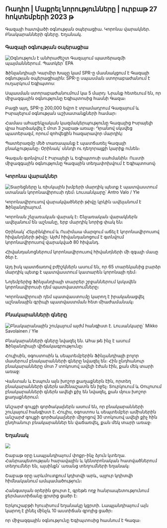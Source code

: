 ## Ռադիո \| Մաքրել նորությունները \| ուրբաթ 27 հոկտեմբերի 2023 թ

Գազայի հատվածի օգնության օպերացիա. Կորոնա վարակներ. Բնակարանների գները. Եղանակ.

### Գազայի օգնության օպերացիա

![Օգնություն է անհրաժեշտ Գազայում պատերազմի պայմաններում. Պատկեր՝ EPA](https://images.cdn.yle.fi/image/upload/c_crop,h_3780,w_6720,x_0,y_700/ar_1.7777777777777777,c_fill,g_faces,h_675/d_pr_120/f_auto/fl_lossy/v1698396491/39-1192101653b784c2d563)

Ֆինլանդիայի Կարմիր Խաչը կամ SPR-ը մասնակցում է Գազայի օգնության օպերացիային: SPR-ը սպասման ստորաբաժանում է ուղարկում Եգիպտոս:

Սպասման ստորաբաժանումում կա 5 մարդ։ Նրանք հետեւում են, որ միջազգային օգնությունը Եգիպտոսից հասնի Գազա։

Բացի այդ, SPR-ը 200,000 եվրո է տրամադրում Գազայում և Իսրայելում օգնության աշխատանքների համար։

Համաս ահաբեկչական կազմակերպությունը Գազայից Իսրայելի վրա հարձակվել է մոտ 3 շաբաթ առաջ։ Դրանով սկսվեց պատերազմ, որում զոհվեցին հազարավոր մարդիկ:

Պատերազմը մեծ տառապանք է պատճառել Գազայի բնակչությանը։ Օրինակ՝ սննդի ու դեղորայքի կարիք ունեն։

Գազան գտնվում է Իսրայելի և Եգիպտոսի սահմանին։ Ուստի միջազգային օգնությունը Գազային տեղափոխվում է Եգիպտոսով։

### Կորոնա վարակներ

![Տարեցները և ռիսկային խմբերի մարդիկ պետք է պատվաստում ստանան կորոնավիրուսի դեմ։ Լուսանկարը՝ Antro Valo / Yle](https://images.cdn.yle.fi/image/upload/c_crop,h_3510,w_6240,x_0,y_400/ar_1.7777777777777777,c_fill,g_faces,h_1105,h_1100q_auto:eco/f_auto/fl_lossy/v1670569792/39-933588623dccc01a881)

Կորոնավիրուսով վարակվածների թիվը կրկին ավելանում է Ֆինլանդիայում.

Կորոնան շնչառական վարակ է։ Շնչառական վարակներն ավելանում են աշնանը, երբ մարդիկ նորից փակ են։

Օրինակ՝ Հելսինկիում և Ուսիմաա մարզում աճել է կորոնավիրուսով հիվանդների թիվը։ Այժմ հիվանդանոցում է գտնվում կորոնավիրուսով վարակված 80 հիվանդ.

Հիվանդանոցներում կորոնավիրուսով հիվանդների մի զգալի մասը ծեր է.

Այդ իսկ պատճառով բժիշկներն ասում են, որ 65 տարեկանից բարձր մարդիկ պետք է պատվաստում կատարեն կորոնայի դեմ։

Նոյեմբերից Ֆինլանդիայի տարբեր շրջաններում կսկսվեն կորոնավիրուսի դեմ պատվաստումները։

Կորոնավիրուսի դեմ պատվաստումը կարող է իրականացվել աշնանային գրիպի պատվաստման հետ միաժամանակ։

### Բնակարանների գները

![Բնակարանային շուկայում այժմ հանգիստ է. Լուսանկարը` Mikko Savolainen / Yle](https://images.cdn.yle.fi/image/upload/c_crop,h_3348,w_5952,x_0,y_483/ar_1.777777777777777,c_fill,g_501,01,00,00,00,000q_auto:eco/f_auto/fl_lossy/v1694415905/39-117017864fea8c7baf74)

Բնակարանների գները նվազել են. Ահա թե ինչ է ասում Ֆինլանդիայի վիճակագրությունը։

Հուլիսին, օգոստոսին և սեպտեմբերին Ֆինլանդիայի բոլոր մասերում բնակարանների գները նվազել են։ Հին ընդհանուր բնակարանները մոտ 7 տոկոսով ավելի էժան էին, քան մեկ տարի առաջ:

Վանտան և Էսպուն այն խոշոր քաղաքներն էին, որտեղ բնակարանների գներն ամենաշատն են իջել։ Տուրկուում և Օուլուում բնակարանների գներն ավելի քիչ են նվազել, քան մյուս խոշոր քաղաքներում։

Անշարժ գույքի գործակալներն ասում են, որ բնակարանների շուկայում հանգիստ է. Հուլիս, օգոստոս և սեպտեմբեր ամիսներին անշարժ գույքի գործակալների միջոցով 30 տոկոսով ավելի քիչ հին ընդհանուր բնակարաններ են վաճառվել, քան մեկ տարի առաջ։

### Եղանակ

![](https://images.cdn.yle.fi/image/upload/c_crop,h_1080,w_1919,x_0,y_0/ar_1.777777777777777,c_fill,g_faces,h_675,w_121200df_auto/fl_lossy/v1698421548/39-1192510653bdb0fbe9af)

Շաբաթ օրը Լապլանդիայում փոքր-ինչ ձյուն կտեղա. Հանրապետության հարավային և կենտրոնական հատվածներում տեղումներ են, այսինքն՝ առանց տեղումների եղանակ։

Շաբաթ օրը արևմուտքում կդիտվի արև, այլուր կդիտվի հիմնականում ամպամածություն։

Հանգստյան օրերին ցուրտ է, գրեթե ողջ հանրապետությունում ջերմաստիճանը ցրտից ցածր է։

Երկուշաբթի հյուսիսում եղանակը կցրտի. Լապլանդիայում այն կարող է լինել մինչև 10 աստիճան զրոյից ցածր։

որ միջազգային օգնությունը Եգիպտոսից հասնում է Գազա։